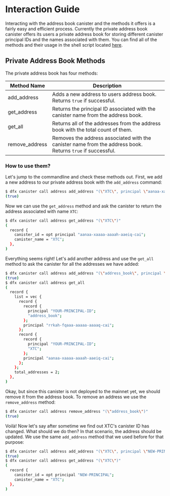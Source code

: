 # Interaction Guide

Interacting with the address book canister and the methods it offers is a fairly easy and efficient process. Currently the private address book canister offers its users a private address book
for storing different canister principal IDs and the names associated with them. You can find all of the methods and their usage in the
shell script located [here](https://github.com/Psychedelic/dab/blob/main/scripts/method-tests.sh).

## Private Address Book Methods

The private address book has four methods:

| Method Name      | Description                                                                                                |
| -----------      | -----------                                                                                                |
| add_address      | Adds a new address to users address book. Returns `true` if successful.                                    |
| get_address      | Returns the principal ID associated with the canister name from the address book.                          |
| get_all          | Returns all of the addresses from the address book with the total count of them.                           |
| remove_address   | Removes the address associated with the canister name from the address book. Returns `true` if successful. |

### How to use them?

Let's jump to the commandline and check these methods out. First, we add a new address to our private address book with the `add_address` command:

```bash
$ dfx canister call address add_address "(\"XTC\", principal \"aanaa-xaaaa-aaaah-aaeiq-cai\")"
(true)
```

Now we can use the `get_address` method and ask the canister to return the address associated with name `XTC`:

```bash
$ dfx canister call address get_address "(\"XTC\")"
(
  record {
    canister_id = opt principal "aanaa-xaaaa-aaaah-aaeiq-cai";
    canister_name = "XTC";
  },
)
```

Everything seems right! Let's add another address and use the `get_all` method to ask the canister for all the addresses we have added:

```bash
$ dfx canister call address add_address "(\"address_book\", principal \"rrkah-fqaaa-aaaaa-aaaaq-cai\")"
(true)
$ dfx canister call address get_all
(
  record {
    list = vec {
      record {
        record {
          principal "YOUR-PRINCIPAL-ID";
          "address_book";
        };
        principal "rrkah-fqaaa-aaaaa-aaaaq-cai";
      };
      record {
        record {
          principal "YOUR-PRINCIPAL-ID";
          "XTC";
        };
        principal "aanaa-xaaaa-aaaah-aaeiq-cai";
      };
    };
    total_addresses = 2;
  },
)
```

Okay, but since this canister is not deployed to the mainnet yet, we should remove it from the address book. To remove an address we use the `remove_address` method:

```bash
$ dfx canister call address remove_address "(\"address_book\")"
(true)
```

Voilà! Now let's say after sometime we find out XTC's canister ID has changed. What should we do then? In that scenario, the address should be updated. We use the same `add_address` method that we used before for that purpose:

```bash
$ dfx canister call address add_address "(\"XTC\", principal \"NEW-PRINCIPAL\")"
(true)
$ dfx canister call address get_address "(\"XTC\")"
(
  record {
    canister_id = opt principal "NEW-PRINCIPAL";
    canister_name = "XTC";
  },
)
```
